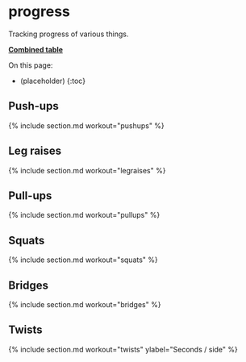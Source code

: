# progress

Tracking progress of various things.

[**Combined table**](combined.md)

On this page:

- (placeholder)
{:toc}

<script src="https://cdn.jsdelivr.net/npm/chart.js@4.4.2/dist/chart.umd.min.js"></script>
<script src="https://cdn.jsdelivr.net/npm/chartjs-adapter-date-fns@3.0.0/dist/chartjs-adapter-date-fns.bundle.min.js"></script>

## Push-ups

{% include section.md workout="pushups" %}

## Leg raises

{% include section.md workout="legraises" %}

## Pull-ups

{% include section.md workout="pullups" %}

## Squats

{% include section.md workout="squats" %}

## Bridges

{% include section.md workout="bridges" %}

## Twists

{% include section.md workout="twists" ylabel="Seconds / side" %}

<!-- markdownlint-disable-file MD033 -->
